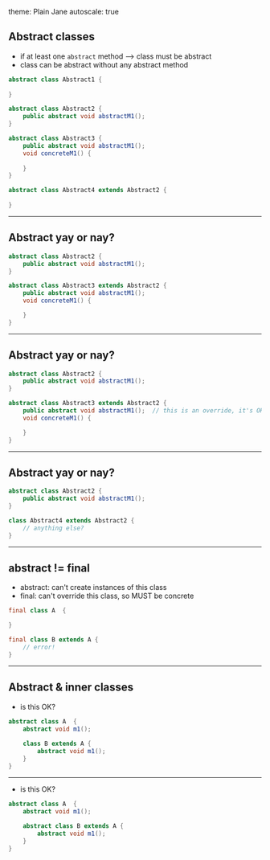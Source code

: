theme: Plain Jane
autoscale: true

## Abstract classes

- if at least one `abstract` method --> class must be abstract
- class can be abstract without any abstract method

```java
abstract class Abstract1 {
    
}

abstract class Abstract2 {
    public abstract void abstractM1();
}

abstract class Abstract3 {
    public abstract void abstractM1();
    void concreteM1() {
        
    }
}

abstract class Abstract4 extends Abstract2 {
    
}
```

---

## Abstract yay or nay?

```java
abstract class Abstract2 {
    public abstract void abstractM1();
}

abstract class Abstract3 extends Abstract2 {
    public abstract void abstractM1();
    void concreteM1() {

    }
}
```

---

## Abstract yay or nay?

```java
abstract class Abstract2 {
    public abstract void abstractM1();
}

abstract class Abstract3 extends Abstract2 {
    public abstract void abstractM1();  // this is an override, it's OK
    void concreteM1() {

    }
}
```

---

## Abstract yay or nay?

```java
abstract class Abstract2 {
    public abstract void abstractM1();
}

class Abstract4 extends Abstract2 {
    // anything else?
}

```

---

## abstract != final

- abstract: can't create instances of this class
- final: can't override this class, so MUST be concrete

```java
final class A  {

}

final class B extends A {
    // error!   
}
```

---

## Abstract & inner classes

- is this OK?

```java
abstract class A  {
    abstract void m1();
    
    class B extends A {
        abstract void m1();
    }    
}
```

---

- is this OK?

```java
abstract class A  {
    abstract void m1();
    
    abstract class B extends A {
        abstract void m1();
    }    
}
```